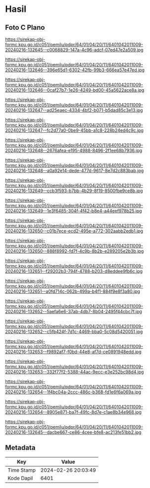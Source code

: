 # Hasil

## Foto C Plano

https://sirekap-obj-formc.kpu.go.id/c051/pemilu/pdpr/64/01/04/20/11/6401042011009-20240216-132645--c0068829-147a-4c96-adcf-07ed47e2a509.jpg

https://sirekap-obj-formc.kpu.go.id/c051/pemilu/pdpr/64/01/04/20/11/6401042011009-20240216-132646--396e65d1-6302-42fb-99b3-666ea57e47ed.jpg

https://sirekap-obj-formc.kpu.go.id/c051/pemilu/pdpr/64/01/04/20/11/6401042011009-20240216-132646--0caf27b7-1e26-4249-bd00-45a5622ace8a.jpg

https://sirekap-obj-formc.kpu.go.id/c051/pemilu/pdpr/64/01/04/20/11/6401042011009-20240216-132647--ad25eaec-4334-4bf2-b071-b5dad85c3e13.jpg

https://sirekap-obj-formc.kpu.go.id/c051/pemilu/pdpr/64/01/04/20/11/6401042011009-20240216-132647--fc2d77a0-0be9-45bb-a1c8-228b24ed4c9c.jpg

https://sirekap-obj-formc.kpu.go.id/c051/pemilu/pdpr/64/01/04/20/11/6401042011009-20240216-132648--2676afea-e195-4988-8496-2f1ee68b7936.jpg

https://sirekap-obj-formc.kpu.go.id/c051/pemilu/pdpr/64/01/04/20/11/6401042011009-20240216-132648--a0a92e14-dede-477d-9617-8e7d2c883bab.jpg

https://sirekap-obj-formc.kpu.go.id/c051/pemilu/pdpr/64/01/04/20/11/6401042011009-20240216-132649--ccb3f593-b7bb-4b29-8f19-8500fbe9ce8b.jpg

https://sirekap-obj-formc.kpu.go.id/c051/pemilu/pdpr/64/01/04/20/11/6401042011009-20240216-132649--1e3f6485-304f-4f42-b8e4-a44eef978b25.jpg

https://sirekap-obj-formc.kpu.go.id/c051/pemilu/pdpr/64/01/04/20/11/6401042011009-20240216-132650--c01b7ece-ecd2-495e-a772-302aabb2edb1.jpg

https://sirekap-obj-formc.kpu.go.id/c051/pemilu/pdpr/64/01/04/20/11/6401042011009-20240216-132650--888f8992-fd7f-4c9b-8b2b-e289205e2b3b.jpg

https://sirekap-obj-formc.kpu.go.id/c051/pemilu/pdpr/64/01/04/20/11/6401042011009-20240216-132651--f29202b3-794f-4788-b203-d8eddee9fb6c.jpg

https://sirekap-obj-formc.kpu.go.id/c051/pemilu/pdpr/64/01/04/20/11/6401042011009-20240216-132651--a0fd714c-062b-499a-b4f1-884f9e8f3a80.jpg

https://sirekap-obj-formc.kpu.go.id/c051/pemilu/pdpr/64/01/04/20/11/6401042011009-20240216-132652--5aefa6e6-37ab-4db7-8b04-2495f44cbc7f.jpg

https://sirekap-obj-formc.kpu.go.id/c051/pemilu/pdpr/64/01/04/20/11/6401042011009-20240216-132652--c5fb424f-7d1c-4469-bba0-5c08d5420051.jpg

https://sirekap-obj-formc.kpu.go.id/c051/pemilu/pdpr/64/01/04/20/11/6401042011009-20240216-132653--f9892af7-f0bd-44e8-af7d-ce0891948edd.jpg

https://sirekap-obj-formc.kpu.go.id/c051/pemilu/pdpr/64/01/04/20/11/6401042011009-20240216-132653--332f77f2-5388-44ac-9ecc-e3e252bc98d4.jpg

https://sirekap-obj-formc.kpu.go.id/c051/pemilu/pdpr/64/01/04/20/11/6401042011009-20240216-132654--1f4bc04a-2ccc-486c-b368-fd1e6f6a069a.jpg

https://sirekap-obj-formc.kpu.go.id/c051/pemilu/pdpr/64/01/04/20/11/6401042011009-20240216-132654--8905e871-ba7f-49fc-8d7e-c1ae8b34e968.jpg

https://sirekap-obj-formc.kpu.go.id/c051/pemilu/pdpr/64/01/04/20/11/6401042011009-20240216-132645--dacbe667-ce86-4cee-bfe8-ac213fe51bb2.jpg


## Metadata

| Key        | Value               |
| ---------- | ------------------- |
| Time Stamp | 2024-02-26 20:03:49 |
| Kode Dapil | 6401                |



